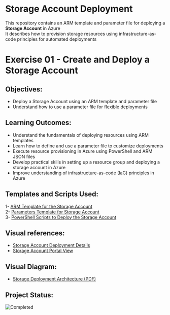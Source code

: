 # Storage Account Deployment  

This repository contains an ARM template and parameter file for deploying a **Storage Account** in Azure                                       
It describes how to provision storage resources using infrastructure-as-code principles for automated deployments  


# Exercise 01 - Create and Deploy a Storage Account

## Objectives:

- Deploy a Storage Account using an ARM template and parameter file
- Understand how to use a parameter file for flexible deployments


## Learning Outcomes:

- Understand the fundamentals of deploying resources using ARM templates
- Learn how to define and use a parameter file to customize deployments
- Execute resource provisioning in Azure using PowerShell and ARM JSON files
- Develop practical skills in setting up a resource group and deploying a storage account in Azure
- Improve understanding of infrastructure-as-code (IaC) principles in Azure


## Templates and Scripts Used:

1- [ARM Template for the Storage Account](./01-storage-account-template.json)                                    
2- [Parameters Template for Storage Account](./02-storage-account-parameters.json)                         
3- [PowerShell Scripts to Deploy the Storage Account](./03-deploy-storage-account.ps1)                    


## Visual references:

- [Storage Account Deployment Details](./storage-account-views/01-storage-deploy.png)
- [Storage Account Portal View](./storage-account-views/02-storage-portal-screen.png)


## Visual Diagram:

- [Storage Deployment Architecture (PDF)](./storage-account-views/deploy-storage-architecture.pdf)


## Project Status:
![Completed](https://img.shields.io/badge/Status-Completed-brightgreen)
